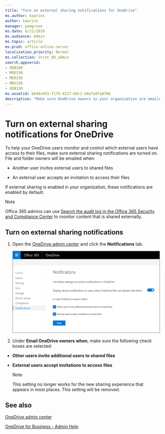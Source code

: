 ```yaml
---
title: "Turn on external sharing notifications for OneDrive"
ms.author: kaarins
author: kaarins
manager: pamgreen
ms.date: 6/21/2018
ms.audience: Admin
ms.topic: article
ms.prod: office-online-server
localization_priority: Normal
ms.collection: Strat_OD_admin
search.appverid:
- ODB160
- MOE150
- MED150
- MBS150
- ODB150
ms.assetid: b640c693-f170-4227-b8c1-b0a7e0fa876b
description: "Make sure OneDrive owners in your organization are emailed when their files and folders are shared externally."
---
```


# Turn on external sharing notifications for OneDrive

To help your OneDrive users monitor and control which external users have access to their files, make sure external sharing notifications are turned on. File and folder owners will be emailed when:
  
- Another user invites external users to shared files
    
- An external user accepts an invitation to access their files
    
If external sharing is enabled in your organization, these notifications are enabled by default.
  
> [!NOTE]
> Office 365 admins can use [Search the audit log in the Office 365 Security and Compliance Center](https://support.office.com/article/0d4d0f35-390b-4518-800e-0c7ec95e946c) to monitor content that is shared externally. 
  
## Turn on external sharing notifications

1. Open the [OneDrive admin center](https://admin.onedrive.com/?v=NotificationSettings) and click the **Notifications** tab. 
    
    ![The Notifications tab of the OneDrive admin center](media/1ac4d2c3-e8b8-45f1-a638-a4c7e72d3a1d.png)
  
2. Under **Email OneDrive owners when**, make sure the following check boxes are selected: 
    
  - **Other users invite additional users to shared files**
    
  - **External users accept invitations to access files**
    
    > [!NOTE]
    > This setting no longer works for the new sharing experience that appears in most places. This setting will be removed. 
  
## See also

[OneDrive admin center](https://support.office.com/article/b5665060-530f-40a3-b34a-9e935169b2e0)
  
[OneDrive for Business - Admin Help](https://support.office.com/article/3e21f8f0-e0a1-43be-aa3e-8c0236bf11bb)

